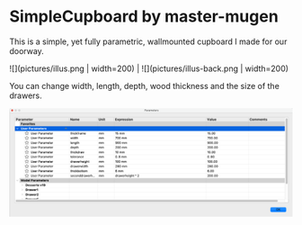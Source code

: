 # SimpleCupboard by master-mugen

This is a simple, yet fully parametric, wallmounted cupboard I made for our doorway.

![](pictures/illus.png | width=200) | ![](pictures/illus-back.png | width=200)

You can change width, length, depth, wood thickness and the size of the drawers.

![](pictures/params.png)
